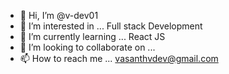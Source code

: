 - 👋 Hi, I’m @v-dev01
- 👀 I’m interested in ... Full stack Development
- 🌱 I’m currently learning ... React JS
- 💞️ I’m looking to collaborate on ...
- 📫 How to reach me ... vasanthvdev@gmail.com

<!---
v-dev01/v-dev01 is a ✨ special ✨ repository because its `README.md` (this file) appears on your GitHub profile.
You can click the Preview link to take a look at your changes.
--->
